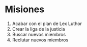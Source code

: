 # Misiones

1. Acabar con el plan de Lex Luthor
2. Crear la liga de la justicia
3. Buscar nuevos miembros
4. Reclutar nuevos miembros